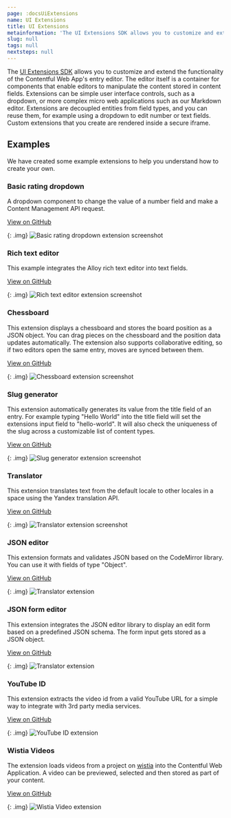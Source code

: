 ```yaml
---
page: :docsUiExtensions
name: UI Extensions
title: UI Extensions
metainformation: 'The UI Extensions SDK allows you to customize and extend the functionality of the Contentful Web App entry editor.'
slug: null
tags: null
nextsteps: null
---
```


The [UI Extensions SDK](https://github.com/contentful/ui-extensions-sdk) allows you to customize and extend the functionality of the Contentful Web App's entry editor. The editor itself is a container for components that enable editors to manipulate the content stored in content fields. Extensions can be simple user interface controls, such as a dropdown, or more complex micro web applications such as our Markdown editor. Extensions are decoupled entities from field types, and you can reuse them, for example using a dropdown to edit number or text fields. Custom extensions that you create are rendered inside a secure iframe.

## Examples

We have created some example extensions to help you understand how to create your own.

### Basic rating dropdown

A dropdown component to change the value of a number field and make a Content Management API request.

[View on GitHub](https://github.com/contentful/extensions/tree/master/samples/rating-dropdown)

{: .img}
![Basic rating dropdown extension screenshot](https://images.contentful.com/tz3n7fnw4ujc/45NRCrYg8gwKW08kug8M2W/3050ef93c62eff65642dc29d0cb8821d/BBD4DC36-163A-43A4-B13F-8AE5F6993434.png_dl_1)

### Rich text editor

This example integrates the Alloy rich text editor into text fields.

[View on GitHub](https://github.com/contentful/extensions/tree/master/samples/alloy-editor)

{: .img}
![Rich text editor extension screenshot](https://images.contentful.com/tz3n7fnw4ujc/3Rzmmj2fuEgwg6kwQ8kSmg/4e9dc78ee1fc95df3bd6063c73fd9bc6/9CDF5788-57FC-444C-8199-04408341F0D7.png_dl_1)

### Chessboard

This extension displays a chessboard and stores the board position as a JSON object. You can drag pieces on the chessboard and the position data updates automatically. The extension also supports collaborative editing, so if two editors open the same entry, moves are synced between them.

[View on GitHub](https://github.com/contentful/extensions/tree/master/samples/chessboard)

{: .img}
![Chessboard extension screenshot](https://images.contentful.com/tz3n7fnw4ujc/1cSM1cmGUKIIMqcAI8KE4u/c740287f67d682ffbbc014665500efe0/B58EE807-A598-478E-A509-C7203A0C35A2.gif_dl_1)

### Slug generator

This extension automatically generates its value from the title field of an entry. For example typing "Hello World" into the title field will set the extensions input field to "hello-world". It will also check the uniqueness of the slug across a customizable list of content types.

[View on GitHub](https://github.com/contentful/extensions/tree/master/samples/slug)

{: .img}
![Slug generator extension screenshot](https://images.contentful.com/tz3n7fnw4ujc/3JUTcNxs7eSkIMKgKeCA62/2f0bcb05d409436c322fb425f8838c78/D0B28EA2-9E86-4A23-ACE0-EED81A758A6D.png_dl_1)

### Translator

This extension translates text from the default locale to other locales in a space using the Yandex translation API.

[View on GitHub](https://github.com/contentful/extensions/tree/master/samples/translate)

{: .img}
![Translator extension screenshot](https://images.contentful.com/tz3n7fnw4ujc/4qrgjGbN7y0oMYSkS6cyko/ee50c251463c954ec875ee35775deefa/92CB0364-E3DA-4649-9D99-8458D7A6A6DD.png_dl_1)

### JSON editor

This extension formats and validates JSON based on the CodeMirror library. You can use it with fields of type "Object".

[View on GitHub](https://github.com/contentful/extensions/tree/master/samples/json-editor)

{: .img}
![Translator extension](https://images.contentful.com/tz3n7fnw4ujc/47FwXETOc0E4u8U62sImq4/b409b273b03a1ed897c88d576ad5e6af/C020349F-ECC0-49D8-A22F-B143F4233F2C.png_dl_1)

### JSON form editor

This extension integrates the JSON editor library to display an edit form based on a predefined JSON schema. The form input gets stored as a JSON object.

[View on GitHub](https://github.com/contentful/extensions/tree/master/samples/json-form-editor)

{: .img}
![Translator extension](https://images.contentful.com/tz3n7fnw4ujc/1M9qxfkvLqi4wI0GGASMwq/5da14e00202b17ae754aedcafe662c5a/E200B073-BC43-4B2E-A89B-6EC48D5AD722.png_dl_1)

### YouTube ID

This extension extracts the video id from a valid YouTube URL for a simple way to integrate with 3rd party media services.

[View on GitHub](https://github.com/contentful/extensions/tree/master/samples/youtube-id)

{: .img}
![YouTube ID extension](https://images.contentful.com/tz3n7fnw4ujc/4M2yCNPQTK8wmiSGmmKIaI/36ec7f8fc7990fff1b521da1dcb359b0/ACC6E270-9904-45F6-94E2-FE0ECEAEADD1.png_dl_1)

### Wistia Videos

The extension loads videos from a project on [wistia](https://wistia.com/) into the Contentful Web Application. A video can be previewed, selected and then stored as part of your content.

[View on GitHub](https://github.com/contentful/extensions/tree/master/samples/wistia)

{: .img}
![Wistia Video extension](https://images.contentful.com/tz3n7fnw4ujc/4Olj3gwXIAEMCqscKIq0yC/68f37a3b6a5daf2664e0b2b3aad6063e/D1F4EE3E-D811-4C4C-BBA5-C990E5B1DD85.gif_dl_1)
